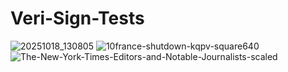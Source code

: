 # Veri-Sign-Tests
![20251018_130805](https://github.com/user-attachments/assets/9a143aa7-9fc8-42e0-b286-d152c2a8cdeb)
![10france-shutdown-kqpv-square640](https://github.com/user-attachments/assets/692c5528-43c9-4ce5-aaca-21fae5a59432)
![The-New-York-Times-Editors-and-Notable-Journalists-scaled](https://github.com/user-attachments/assets/23ea82b1-d6cc-4e85-aad0-a6f857430e73)
